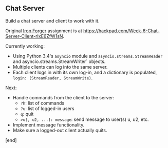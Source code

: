 ## Chat Server

Build a chat server and client to work with it. 

Original [Iron Forger](https://hackpad.com/Iron-Forger-kEmauANGcV5) assignment is at https://hackpad.com/Week-6-Chat-Server-Client-rIxE6ZfW1sN.

Currently working:

 * Using Python 3.4's `asyncio` module and `asyncio.streams.StreamReader` and asyncio.streams.StreamWriter` objects. 
 * Multiple clients can log into the same server.
 * Each client logs in with its own log-in, and a dictionary is populated, `login: (StreamReader, StreamWrite)`.

Next:

 * Handle commands from the client to the server:
   * `?h`: list of commands
   * `?u`: list of logged-in users
   * `q`: quit
   * `>u[, u2, ...]: message`: send message to user(s) u, u2, etc. 
 * Implement message functionality.
 * Make sure a logged-out client actually quits.

[end]
